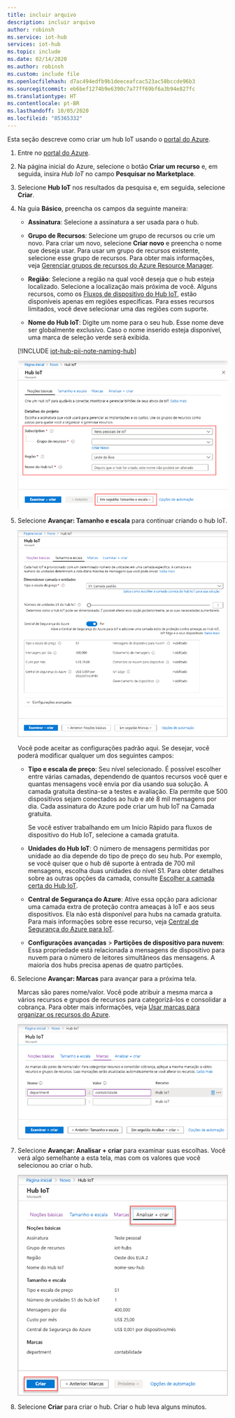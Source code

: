 ```yaml
---
title: incluir arquivo
description: incluir arquivo
author: robinsh
ms.service: iot-hub
services: iot-hub
ms.topic: include
ms.date: 02/14/2020
ms.author: robinsh
ms.custom: include file
ms.openlocfilehash: d7ac494edfb9b1deeceafcac523ac58bccde96b3
ms.sourcegitcommit: eb6bef1274b9e6390c7a77ff69bf6a3b94e827fc
ms.translationtype: HT
ms.contentlocale: pt-BR
ms.lasthandoff: 10/05/2020
ms.locfileid: "85365332"
---
```

Esta seção descreve como criar um hub IoT usando o [portal do Azure](https://portal.azure.com).

1. Entre no [portal do Azure](https://portal.azure.com).

1. Na página inicial do Azure, selecione o botão **Criar um recurso** e, em seguida, insira *Hub IoT* no campo **Pesquisar no Marketplace**.

1. Selecione **Hub IoT** nos resultados da pesquisa e, em seguida, selecione **Criar**.

1. Na guia **Básico**, preencha os campos da seguinte maneira:

   - **Assinatura**: Selecione a assinatura a ser usada para o hub.

   - **Grupo de Recursos**: Selecione um grupo de recursos ou crie um novo. Para criar um novo, selecione **Criar novo** e preencha o nome que deseja usar. Para usar um grupo de recursos existente, selecione esse grupo de recursos. Para obter mais informações, veja [Gerenciar grupos de recursos do Azure Resource Manager](../articles/azure-resource-manager/management/manage-resource-groups-portal.md).

   - **Região**: Selecione a região na qual você deseja que o hub esteja localizado. Selecione a localização mais próxima de você. Alguns recursos, como os [Fluxos de dispositivo do Hub IoT](../articles/iot-hub/iot-hub-device-streams-overview.md), estão disponíveis apenas em regiões específicas. Para esses recursos limitados, você deve selecionar uma das regiões com suporte.

   - **Nome do Hub IoT**: Digite um nome para o seu hub. Esse nome deve ser globalmente exclusivo. Caso o nome inserido esteja disponível, uma marca de seleção verde será exibida.

   [!INCLUDE [iot-hub-pii-note-naming-hub](iot-hub-pii-note-naming-hub.md)]

   ![Criar um hub no portal do Azure](./media/iot-hub-include-create-hub/iot-hub-create-screen-basics.png)

1. Selecione **Avançar: Tamanho e escala** para continuar criando o hub IoT.

   ![Definir o tamanho e a escala para um novo hub usando o portal do Azure](./media/iot-hub-include-create-hub/iot-hub-create-screen-size-scale.png)

   Você pode aceitar as configurações padrão aqui. Se desejar, você poderá modificar qualquer um dos seguintes campos: 

    - **Tipo e escala de preço**: Seu nível selecionado. É possível escolher entre várias camadas, dependendo de quantos recursos você quer e quantas mensagens você envia por dia usando sua solução. A camada gratuita destina-se a testes e avaliação. Ela permite que 500 dispositivos sejam conectados ao hub e até 8 mil mensagens por dia. Cada assinatura do Azure pode criar um hub IoT na Camada gratuita. 

      Se você estiver trabalhando em um Início Rápido para fluxos de dispositivo do Hub IoT, selecione a camada gratuita.

    - **Unidades do Hub IoT**: O número de mensagens permitidas por unidade ao dia depende do tipo de preço do seu hub. Por exemplo, se você quiser que o hub dê suporte à entrada de 700 mil mensagens, escolha duas unidades do nível S1.
    Para obter detalhes sobre as outras opções da camada, consulte [Escolher a camada certa do Hub IoT](../articles/iot-hub/iot-hub-scaling.md).

    - **Central de Segurança do Azure**: Ative essa opção para adicionar uma camada extra de proteção contra ameaças à IoT e aos seus dispositivos. Ela não está disponível para hubs na camada gratuita. Para mais informações sobre esse recurso, veja [Central de Segurança do Azure para IoT](https://docs.microsoft.com/azure/asc-for-iot/).

    - **Configurações avançadas** > **Partições de dispositivo para nuvem**: Essa propriedade está relacionada a mensagens de dispositivo para nuvem para o número de leitores simultâneos das mensagens. A maioria dos hubs precisa apenas de quatro partições.

1.  Selecione **Avançar: Marcas** para avançar para a próxima tela.

    Marcas são pares nome/valor. Você pode atribuir a mesma marca a vários recursos e grupos de recursos para categorizá-los e consolidar a cobrança. Para obter mais informações, veja [Usar marcas para organizar os recursos do Azure](../articles/azure-resource-manager/management/tag-resources.md).

    ![Atribuir marcas para o hub usando o portal do Azure](./media/iot-hub-include-create-hub/iot-hub-create-tabs.png)

1.  Selecione **Avançar: Analisar + criar** para examinar suas escolhas. Você verá algo semelhante a esta tela, mas com os valores que você selecionou ao criar o hub. 

    ![Examinar informações para criar o hub](./media/iot-hub-include-create-hub/iot-hub-create-review.png)

1.  Selecione **Criar** para criar o hub. Criar o hub leva alguns minutos.
